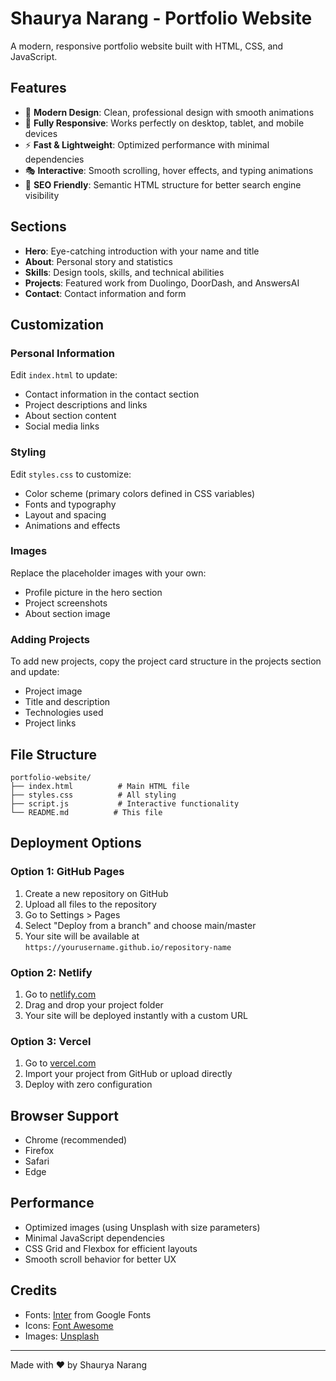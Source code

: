 # Shaurya Narang - Portfolio Website

A modern, responsive portfolio website built with HTML, CSS, and JavaScript.

## Features

- 🎨 **Modern Design**: Clean, professional design with smooth animations
- 📱 **Fully Responsive**: Works perfectly on desktop, tablet, and mobile devices
- ⚡ **Fast & Lightweight**: Optimized performance with minimal dependencies
- 🎭 **Interactive**: Smooth scrolling, hover effects, and typing animations
- 🎯 **SEO Friendly**: Semantic HTML structure for better search engine visibility

## Sections

- **Hero**: Eye-catching introduction with your name and title
- **About**: Personal story and statistics
- **Skills**: Design tools, skills, and technical abilities
- **Projects**: Featured work from Duolingo, DoorDash, and AnswersAI
- **Contact**: Contact information and form

## Customization

### Personal Information
Edit `index.html` to update:
- Contact information in the contact section
- Project descriptions and links
- About section content
- Social media links

### Styling
Edit `styles.css` to customize:
- Color scheme (primary colors defined in CSS variables)
- Fonts and typography
- Layout and spacing
- Animations and effects

### Images
Replace the placeholder images with your own:
- Profile picture in the hero section
- Project screenshots
- About section image

### Adding Projects
To add new projects, copy the project card structure in the projects section and update:
- Project image
- Title and description
- Technologies used
- Project links

## File Structure

```
portfolio-website/
├── index.html          # Main HTML file
├── styles.css          # All styling
├── script.js           # Interactive functionality
└── README.md          # This file
```

## Deployment Options

### Option 1: GitHub Pages
1. Create a new repository on GitHub
2. Upload all files to the repository
3. Go to Settings > Pages
4. Select "Deploy from a branch" and choose main/master
5. Your site will be available at `https://yourusername.github.io/repository-name`

### Option 2: Netlify
1. Go to [netlify.com](https://netlify.com)
2. Drag and drop your project folder
3. Your site will be deployed instantly with a custom URL

### Option 3: Vercel
1. Go to [vercel.com](https://vercel.com)
2. Import your project from GitHub or upload directly
3. Deploy with zero configuration

## Browser Support

- Chrome (recommended)
- Firefox
- Safari
- Edge

## Performance

- Optimized images (using Unsplash with size parameters)
- Minimal JavaScript dependencies
- CSS Grid and Flexbox for efficient layouts
- Smooth scroll behavior for better UX

## Credits

- Fonts: [Inter](https://fonts.google.com/specimen/Inter) from Google Fonts
- Icons: [Font Awesome](https://fontawesome.com/)
- Images: [Unsplash](https://unsplash.com/)

---

Made with ❤️ by Shaurya Narang
